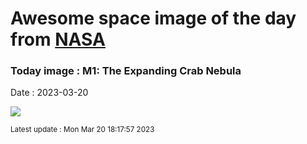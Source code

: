 
# Awesome space image of the day from [NASA](https://api.nasa.gov/)

### Today image : M1: The Expanding Crab Nebula
Date : 2023-03-20

![](https://www.youtube.com/embed/wfzz8FUD4TM?rel=0)

<small>Latest update : Mon Mar 20 18:17:57 2023</small>
        